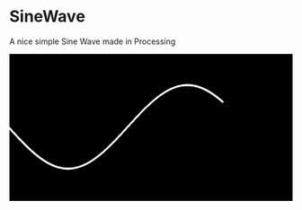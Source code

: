 # SineWave
A nice simple Sine Wave made in Processing

![alt text](https://github.com/johnnyawesome/SineWave/blob/master/SineWave.jpg)
